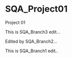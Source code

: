 # SQA_Project01
Project 01

This is SQA_Branch3 edit...



Edited by SQA_Branch2...

This is SQA_Branch1 edit..



